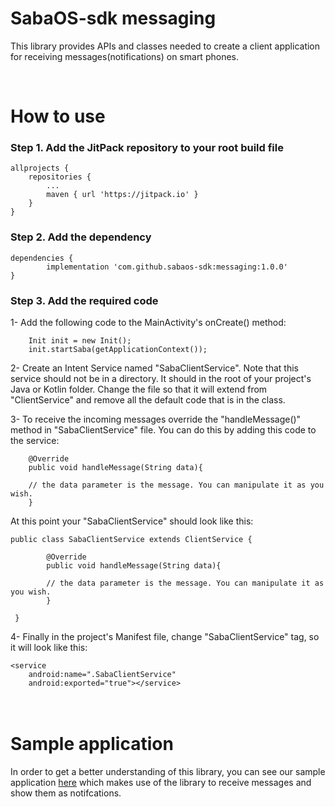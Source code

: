 <H1>SabaOS-sdk messaging</H1>

This library provides APIs and classes needed to create a client application for receiving messages(notifications) on smart phones.

<br/>
<H1>How to use</H1>

<H3>Step 1. Add the JitPack repository to your root build file</H3>

	allprojects {
		repositories {
			...
			maven { url 'https://jitpack.io' }
		}
	}
  
  
<H3>Step 2. Add the dependency</H3>

	dependencies {
	        implementation 'com.github.sabaos-sdk:messaging:1.0.0'
	}
	
<H3>Step 3. Add the required code</H3>

1- Add the following code to the MainActivity's onCreate() method:

        Init init = new Init();
        init.startSaba(getApplicationContext());
	
2- Create an Intent Service named "SabaClientService". Note that this service should not be in a directory. It should in the root of your project's Java or Kotlin folder. Change the file so that it will extend from "ClientService" and remove all the default code that is in the class.

3- To receive the incoming messages override the "handleMessage()" method in "SabaClientService" file. You can do this by adding this code to the service:

	    @Override
        public void handleMessage(String data){
		
	    // the data parameter is the message. You can manipulate it as you wish.
        }
	
At this point your "SabaClientService" should look like this:
	
	public class SabaClientService extends ClientService {
	
            @Override
            public void handleMessage(String data){
	
	        // the data parameter is the message. You can manipulate it as you wish.
            }

     }
	
4- Finally in the project's Manifest file, change "SabaClientService" tag, so it will look like this:

	<service
        android:name=".SabaClientService"
        android:exported="true"></service>
	    	
 <H1><br/>Sample application</H1>
 In order to get a better understanding of this library, you can see our sample application <a href="https://github.com/sabaos-sdk/messaging-sample-app" target="_blank">here</a> which makes use of the library to receive messages and show them as notifcations.
